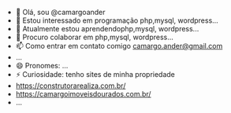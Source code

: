 - 👋 Olá, sou @camargoander
- 👀 Estou interessado em programação php,mysql, wordpress...
- 🌱 Atualmente estou aprendendophp,mysql, wordpress...
- 💞️ Procuro colaborar em php,mysql, wordpress...
- 📫 Como entrar em contato comigo camargo.ander@gmail.com
- ...
- 😄 Pronomes: ...
- ⚡ Curiosidade: tenho sites de minha propriedade
- https://construtorarealiza.com.br/
-  https://camargoimoveisdourados.com.br/
-  ...

<!---
camargoander/camargoander é um repositório ✨ especial ✨ porque seu `README.md` (este arquivo) aparece no seu perfil do GitHub.
Você pode clicar no link Visualizar para ver suas alterações.
--->
